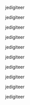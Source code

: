 jedigiteer

jedigiteer

jedigiteer

jedigiteer

jedigiteer

jedigiteer

jedigiteer

jedigiteer

jedigiteer

jedigiteer
